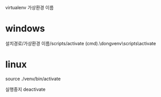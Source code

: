 virtualenv 가상환경 이름

# windows
설치경로/가상환경 이름/scripts/activate
(cmd).\dongvenv\scripts\activate
# linux
source ./venv/bin/activate

실행중지
deactivate

